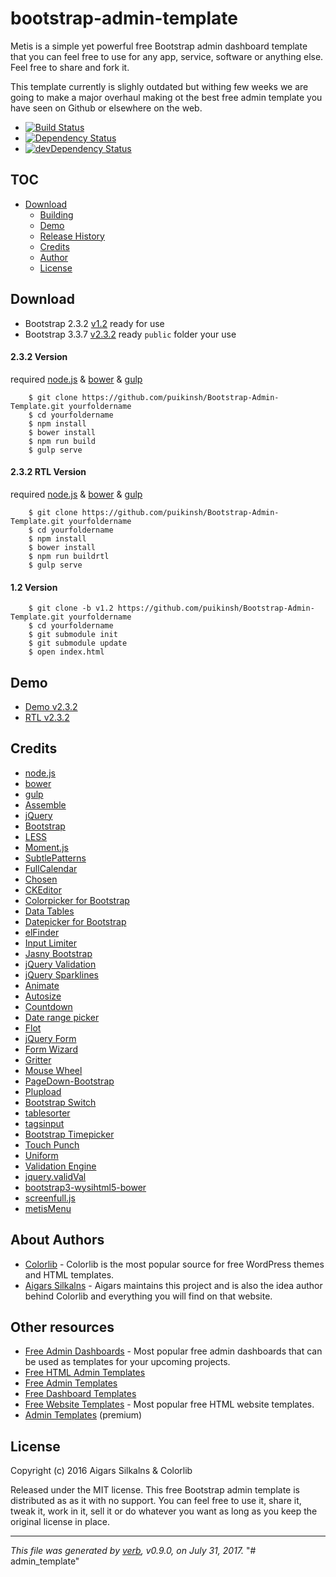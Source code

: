 # bootstrap-admin-template

Metis is a simple yet powerful free Bootstrap admin dashboard template that you can feel free to use for any app, service, software or anything else. Feel free to share and fork it.

This template currently is slighly outdated but withing few weeks we are going to make a major overhaul making ot the best free admin template you have seen on Github or elsewhere on the web.

* [![Build Status](https://img.shields.io/travis/Osman%20Nuri%20Okumus/bootstrap-admin-template.svg?style=flat)](https://travis-ci.org/Osman%20Nuri%20Okumus/bootstrap-admin-template)
* [![Dependency Status](https://david-dm.org/puikinsh/Bootstrap-Admin-Template.svg?theme=shields.io)](https://david-dm.org/puikinsh/Bootstrap-Admin-Template)
* [![devDependency Status](https://david-dm.org/puikinsh/Bootstrap-Admin-Template/dev-status.svg?theme=shields.io)](https://david-dm.org/puikinsh/Bootstrap-Admin-Template#info=devDependencies)

## TOC

* [Download](#download)
  - [Building](#building)
  - [Demo](#demo)
  - [Release History](#release-history)
  - [Credits](#credits)
  - [Author](#author)
  - [License](#license)

## Download

* Bootstrap 2.3.2 [v1.2](https://github.com/puikinsh/Bootstrap-Admin-Template/archive/v1.2.zip)
ready for use
* Bootstrap 3.3.7 [v2.3.2](https://puikinsh.com/puikinsh/Bootstrap-Admin-Template/archive/master.zip)
ready `public` folder your use

#### 2.3.2 Version

required [node.js](http://nodejs.org/) & [bower](http://bower.io/) & [gulp](http://gulpjs.com/)

```shell
    $ git clone https://github.com/puikinsh/Bootstrap-Admin-Template.git yourfoldername
    $ cd yourfoldername
    $ npm install
    $ bower install
    $ npm run build
    $ gulp serve
```

#### 2.3.2 RTL Version

required [node.js](http://nodejs.org/) & [bower](http://bower.io/) & [gulp](http://gulpjs.com/)

```shell
    $ git clone https://github.com/puikinsh/Bootstrap-Admin-Template.git yourfoldername
    $ cd yourfoldername
    $ npm install
    $ bower install
    $ npm run buildrtl
    $ gulp serve
```

#### 1.2 Version

```shell
    $ git clone -b v1.2 https://github.com/puikinsh/Bootstrap-Admin-Template.git yourfoldername
    $ cd yourfoldername
    $ git submodule init
    $ git submodule update
    $ open index.html
```

## Demo

* [Demo v2.3.2](https://colorlib.com/polygon/metis/)
* [RTL v2.3.2](https://colorlib.com/polygon/metis/rtl/)

## Credits

* [node.js](http://nodejs.org/)
* [bower](http://bower.io/)
* [gulp](http://gulpjs.com/)
* [Assemble](http://assemble.io/)
* [jQuery](http://jquery.com/)
* [Bootstrap](http://getbootstrap.com/)
* [LESS](http://lesscss.org/)
* [Moment.js](http://momentjs.com/)
* [SubtlePatterns](https://github.com/subtlepatterns/SubtlePatterns)
* [FullCalendar](http://arshaw.com/fullcalendar/)
* [Chosen](https://github.com/harvesthq/chosen)
* [CKEditor](http://ckeditor.com/)
* [Colorpicker for Bootstrap](http://www.eyecon.ro/bootstrap-colorpicker/)
* [Data Tables](http://www.datatables.net)
* [Datepicker for Bootstrap](http://www.eyecon.ro/bootstrap-datepicker)
* [elFinder](http://elfinder.org)
* [Input Limiter](http://rustyjeans.com/jquery-plugins/input-limiter)
* [Jasny Bootstrap](http://jasny.github.com/bootstrap)
* [jQuery Validation](http://jqueryvalidation.org/)
* [jQuery Sparklines](http://omnipotent.net/jquery.sparkline)
* [Animate](http://daneden.github.io/animate.css/)
* [Autosize](http://www.jacklmoore.com/autosize)
* [Countdown](http://keith-wood.name/countdown.html)
* [Date range picker](https://github.com/dangrossman/bootstrap-daterangepicker)
* [Flot](http://www.flotcharts.org)
* [jQuery Form](http://jquery.malsup.com/form/)
* [Form Wizard](http://thecodemine.org)
* [Gritter](http://boedesign.com/blog/2009/07/11/growl-for-jquery-gritter/)
* [Mouse Wheel](https://github.com/brandonaaron/jquery-mousewheel)
* [PageDown-Bootstrap](https://github.com/kevinoconnor7/pagedown-bootstrap)
* [Plupload](https://github.com/moxiecode/plupload)
* [Bootstrap Switch](http://www.larentis.eu/switch/)
* [tablesorter](http://tablesorter.com/)
* [tagsinput](http://xoxco.com/projects/code/tagsinput/)
* [Bootstrap Timepicker](http://jdewit.github.io/bootstrap-timepicker/)
* [Touch Punch](http://touchpunch.furf.com/)
* [Uniform](http://uniformjs.com/)
* [Validation Engine](http://www.position-relative.net/)
* [jquery.validVal](http://validval.frebsite.nl/)
* [bootstrap3-wysihtml5-bower](https://github.com/Waxolunist/bootstrap3-wysihtml5-bower)
* [screenfull.js](https://github.com/sindresorhus/screenfull.js)
* [metisMenu](https://github.com/onokumus/metisMenu)

## About Authors

* [Colorlib](https://colorlib.com/) - Colorlib is the most popular source for free WordPress themes and HTML templates.
* [Aigars Silkalns](https://twitter.com/AigarsSilkalns) - Aigars maintains this project and is also the idea author behind Colorlib and everything you will find on that website.

## Other resources

* [Free Admin Dashboards](https://colorlib.com/wp/free-bootstrap-admin-dashboard-templates/) - Most popular free admin dashboards that can be used as templates for your upcoming projects. 
* [Free HTML Admin Templates](https://colorlib.com/wp/free-html5-admin-dashboard-templates/)
* [Free Admin Templates](https://colorlib.com/wp/free-admin-templates/)
* [Free Dashboard Templates](https://colorlib.com/wp/free-dashboard-templates/)
* [Free Website Templates](https://colorlib.com/wp/templates/) - Most popular free HTML website templates.
* [Admin Templates](https://colorlib.com/wp/html-admin-templates/) (premium)

## License

Copyright (c) 2016 Aigars Silkalns & Colorlib

Released under the MIT license. This free Bootstrap admin template is distributed as as it with no support. You can feel free to use it, share it, tweak it, work in it, sell it or do whatever you want as long as you keep the original license in place.

***

_This file was generated by [verb](https://github.com/verbose/verb), v0.9.0, on July 31, 2017._
"# admin_template" 
